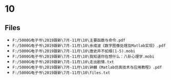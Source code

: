# 10

## Files

- `F:/5000G电子书\2019跟新\7月-11月\10\主要函数与命令.pdf`
- `F:/5000G电子书\2019跟新\7月-11月\10\余成波《数字图像处理及Matlab实现》.pdf`
- `F:/5000G电子书\2019跟新\7月-11月\10\唐史并不如烟(1-5).mobi`
- `F:/5000G电子书\2019跟新\7月-11月\10\我知道你在想什么：八卦心理学.mobi`
- `F:/5000G电子书\2019跟新\7月-11月\10\走出剧情.txt`
- `F:/5000G电子书\2019跟新\7月-11月\10\钟麟《Matlab仿真技术与应用教程》.pdf`
- `F:/5000G电子书\2019跟新\7月-11月\10\files.txt`
